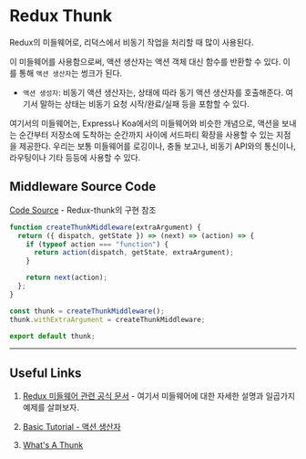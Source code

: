 # Redux Thunk

Redux의 미들웨어로, 리덕스에서 비동기 작업을 처리할 때 많이 사용된다.

이 미들웨어를 사용함으로써, 액션 생산자는 액션 객체 대신 함수를 반환할 수 있다. 이를 통해 `액션 생산자`는 썽크가 된다.

- `액션 생성자`: 비동기 액션 생산자는, 상태에 따라 동기 액션 생산자를 호출해준다. 여기서 말하는 상태는 비동기 요청 시작/완료/실패 등을 포함할 수 있다.

여기서의 미들웨어는, Express나 Koa에서의 미들웨어와 비슷한 개념으로, 액션을 보내는 순간부터 저장소에 도착하는 순간까지 사이에 서드파티 확장을 사용할 수 있는 지점을 제공한다. 우리는 보통 미들웨어를 로깅이나, 충돌 보고나, 비동기 API와의 통신이나, 라우팅이나 기타 등등에 사용할 수 있다.

## Middleware Source Code

[Code Source](https://github.com/reduxjs/redux-thunk/blob/master/src/index.js) - Redux-thunk의 구현 참조

```js
function createThunkMiddleware(extraArgument) {
  return ({ dispatch, getState }) => (next) => (action) => {
    if (typeof action === "function") {
      return action(dispatch, getState, extraArgument);
    }

    return next(action);
  };
}

const thunk = createThunkMiddleware();
thunk.withExtraArgument = createThunkMiddleware;

export default thunk;
```

---

## Useful Links

1. [Redux 미들웨어 관련 공식 문서](https://ko.redux.js.org/advanced/middleware) - 여기서 미들웨어에 대한 자세한 설명과 일곱가지 예제를 살펴보자.

2. [Basic Tutorial - 액션 생산자](https://ko.redux.js.org/basics/actions/#%EC%95%A1%EC%85%98-%EC%83%9D%EC%82%B0%EC%9E%90)

3. [What's A Thunk](https://github.com/reduxjs/redux-thunk#motivation)
